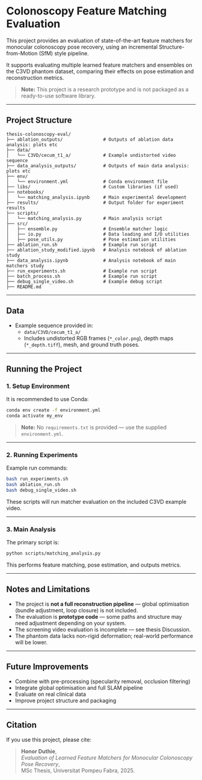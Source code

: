 # Colonoscopy Feature Matching Evaluation

This project provides an evaluation of state-of-the-art feature matchers for monocular colonoscopy pose recovery, using an incremental Structure-from-Motion (SfM) style pipeline.

It supports evaluating multiple learned feature matchers and ensembles on the C3VD phantom dataset, comparing their effects on pose estimation and reconstruction metrics.

> **Note:** This project is a research prototype and is not packaged as a ready-to-use software library.

---

## Project Structure

```text
thesis-colonoscopy-eval/
├── ablation_outputs/               # Outputs of ablation data analysis: plots etc
├── data/
│   └── C3VD/cecum_t1_a/            # Example undistorted video sequence
├── data_analysis_outputs/          # Outputs of main data analysis: plots etc
├── env/
│   └── environment.yml             # Conda environment file
├── libs/                           # Custom libraries (if used)
├── notebooks/
│   └── matching_analysis.ipynb     # Main experimental development 
├── results/                        # Output folder for experiment results
├── scripts/
│   └── matching_analysis.py        # Main analysis script
├── src/
│   ├── ensemble.py                 # Ensemble matcher logic
│   ├── io.py                       # Data loading and I/O utilities
│   ├── pose_utils.py               # Pose estimation utilities
├── ablation_run.sh                 # Example run script
├── ablation_study_modified.ipynb   # Analysis notebook of ablation study
├── data_analysis.ipynb             # Analysis notebook of main matchers study
├── run_experiments.sh              # Example run script
├── batch_process.sh                # Example run script
├── debug_single_video.sh           # Example debug script
├── README.md

```

---

## Data

- Example sequence provided in:
  - `data/C3VD/cecum_t1_a/`
  - Includes undistorted RGB frames (`*_color.png`), depth maps (`*_depth.tiff`), mesh, and ground truth poses.

---

## Running the Project

### 1. Setup Environment

It is recommended to use Conda:

```bash
conda env create -f environment.yml
conda activate my_env
```

> **Note:** No `requirements.txt` is provided — use the supplied `environment.yml`.

---

### 2. Running Experiments

Example run commands:

```bash
bash run_experiments.sh
bash ablation_run.sh
bash debug_single_video.sh
```

These scripts will run matcher evaluation on the included C3VD example video.

---

### 3. Main Analysis

The primary script is:

```bash
python scripts/matching_analysis.py
```

This performs feature matching, pose estimation, and outputs metrics.

---

## Notes and Limitations

- The project is **not a full reconstruction pipeline** — global optimisation (bundle adjustment, loop closure) is not included.
- The evaluation is **prototype code** — some paths and structure may need adjustment depending on your system.
- The screening video evaluation is incomplete — see thesis Discussion.
- The phantom data lacks non-rigid deformation; real-world performance will be lower.

---

## Future Improvements

- Combine with pre-processing (specularity removal, occlusion filtering)
- Integrate global optimisation and full SLAM pipeline
- Evaluate on real clinical data
- Improve project structure and packaging

---

## Citation

If you use this project, please cite:

> **Honor Duthie**,  
> *Evaluation of Learned Feature Matchers for Monocular Colonoscopy Pose Recovery*,  
> MSc Thesis, Universitat Pompeu Fabra, 2025.
